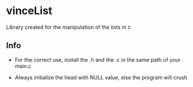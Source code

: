 # vinceList

Library created for the manipulation of the lists in c

## Info

* For the correct use, install the .h and the .c in the same path of your main.c

* Always initialize the head with NULL value, else the program will crush

